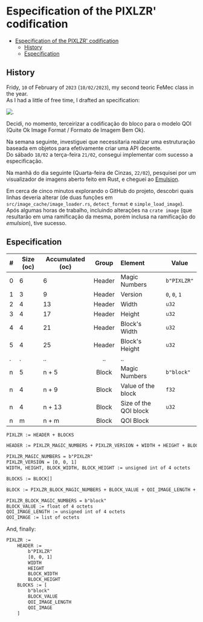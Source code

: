 # Especification of the PIXLZR' codification

- [Especification of the PIXLZR' codification](#especification-of-the-pixlzr-codification)
  - [History](#history)
  - [Especification](#especification)

## History

Fridy, `10` of February of `2023` (`10/02/2023`), my second teoric FeMec class in the year.  
As I had a little of free time, I drafted an specification:  

![.](.)

Decidi, no momento, terceirizar a codificação do bloco para o modelo QOI (Quite Ok Image Format / Formato de Imagem Bem Ok).

Na semana seguinte, investiguei que necessitaria realizar uma estruturação baseada em objetos para efetivamente criar uma API decente.  
Do sábado `18/02` a terça-feira `21/02`, consegui implementar com sucesso a especificação.

Na manhã do dia seguinte (Quarta-feira de Cinzas, `22/02`), pesquisei por um visualizador de imagens aberto feito em Rust, e cheguei ao [Emulsion](.).

Em cerca de cinco minutos explorando o GitHub do projeto, descobri quais linhas deveria alterar (de duas funções em `src/image_cache/image_loader.rs`, `detect_format` e `simple_load_image`).  
Após algumas horas de trabalho, incluindo alterações na `crate image` (que resultarão em uma ramificação da mesma, porém inclusa na ramificação do *emulsion*), tive sucesso.

## Especification

| # | Size (oc) | Accumulated (oc) | Group | Element | Value |
| - | --------- | ---------------- | :---: | :------ | ----- |
| 0 | 6 | 6 | Header | Magic Numbers| `b"PIXLZR"` |
| 1 | 3 | 9 | Header | Version | `0`, `0`, `1` |
| 2 | 4 | 13 | Header | Width | `u32` |
| 3 | 4 | 17 | Header | Height | `u32` |
| 4 | 4 | 21 | Header | Block's Width | `u32` |
| 5 | 4 | 25 | Header | Block's Height | `u32` |
| . | . | .. | .. | .. |
| n | 5 | n + 5 | Block | Magic Numbers | `b"block"` |
| n | 4 | n + 9 | Block | Value of the block | `f32` |
| n | 4 | n + 13 | Block | Size of the QOI block | `u32` |
| n | m | n + m | Block | QOI Block |

```txt
PIXLZR := HEADER + BLOCKS

HEADER := PIXLZR_MAGIC_NUMBERS + PIXLZR_VERSION + WIDTH + HEIGHT + BLOCK_WIDTH + BLOCK_HEIGHT

PIXLZR_MAGIC_NUMBERS = b"PIXLZR"
PIXLZR_VERSION = [0, 0, 1]
WIDTH, HEIGHT, BLOCK_WIDTH, BLOCK_HEIGHT := unsigned int of 4 octets

BLOCKS := BLOCK[]

BLOCK := PIXLZR_BLOCK_MAGIC_NUMBERS + BLOCK_VALUE + QOI_IMAGE_LENGTH + QOI_IMAGE

PIXLZR_BLOCK_MAGIC_NUMBERS = b"block"
BLOCK_VALUE := float of 4 octets
QOI_IMAGE_LENGTH := unsigned int of 4 octets
QOI_IMAGE := list of octets
```

And, finally:

```txt
PIXLZR :=
    HEADER :=
        b"PIXLZR"
        [0, 0, 1]
        WIDTH
        HEIGHT
        BLOCK_WIDTH
        BLOCK_HEIGHT
    BLOCKS := [
        b"block"
        BLOCK_VALUE
        QOI_IMAGE_LENGTH
        QOI_IMAGE
    ]
```
